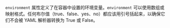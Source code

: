 `environment` 属性定义了在容器中设置的环境变量。`environment` 可以使用数组或映射格式。任何布尔值（true、false、yes、no）都应该用引号括起来，以确保它们不会被 YAML 解析器转换为 True 或 False。